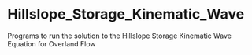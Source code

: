 # Hillslope_Storage_Kinematic_Wave
Programs to run the solution to the Hillslope Storage Kinematic Wave Equation for Overland Flow
